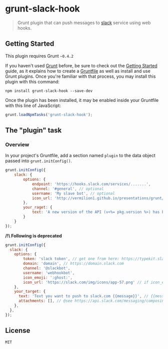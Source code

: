 # grunt-slack-hook

> Grunt plugin that can push messages to [slack](http://slack.com/) service using web hooks.

## Getting Started
This plugin requires Grunt `~0.4.2`

If you haven't used [Grunt](http://gruntjs.com/) before, be sure to check out the [Getting Started](http://gruntjs.com/getting-started) guide, as it explains how to create a [Gruntfile](http://gruntjs.com/sample-gruntfile) as well as install and use Grunt plugins. Once you're familiar with that process, you may install this plugin with this command:

```shell
npm install grunt-slack-hook --save-dev
```

Once the plugin has been installed, it may be enabled inside your Gruntfile with this line of JavaScript:

```js
grunt.loadNpmTasks('grunt-slack-hook');
```

## The "plugin" task

### Overview
In your project's Gruntfile, add a section named `plugin` to the data object passed into `grunt.initConfig()`.

```js
grunt.initConfig({
    slack: {
        options: {
            endpoint: 'https://hooks.slack.com/services/.......',
            channel: '#general', // optional
            username: 'My slave bot', // optional
            icon_url: 'http://vermilion1.github.io/presentations/grunt/images/grunt-logo.png' // if icon_emoji not specified
        },
        your_raget: {
            text: 'A new version of the API (v<%= pkg.version %>) has been deployed @ http://api.rockfox.ovh\n\n— cheerioooo :rocket:' // {{message}} can be replaced with --message='some text' option from command line
        }
    }
});
```
**/!\ Following is deprecated**
```js
grunt.initConfig({
  slack: {
    options: {
        token: 'slack token', // get one from here: https://typekit.slack.com/services
        domain: 'domain', // https://domain.slack.com
        channel: '@slackbot',
        username: 'webhookbot',
        icon_emoji: ':ghost:',
        icon_url: 'https://slack.com/img/icons/app-57.png' // if icon_emoji not specified
    },
    your_target: {
      text: 'Text you want to push to slack.com {{message}}', // {{message}} can be replaced with --message='some text' option from command line
      attachments: [], // @see https://api.slack.com/messaging/composing/layouts#building-attachments
    },
  },
});
```

## License

    MIT
